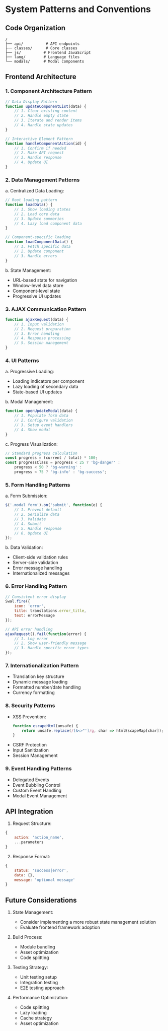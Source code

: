 # System Patterns and Conventions

## Code Organization
```
/
├── api/          # API endpoints
├── classes/      # Core classes
├── js/          # Frontend JavaScript
├── lang/        # Language files
└── modals/      # Modal components
```

## Frontend Architecture

### 1. Component Architecture Pattern
```javascript
// Data Display Pattern
function updateComponentList(data) {
    // 1. Clear existing content
    // 2. Handle empty state
    // 3. Iterate and render items
    // 4. Handle state updates
}

// Interactive Element Pattern
function handleComponentAction(id) {
    // 1. Confirm if needed
    // 2. Make API request
    // 3. Handle response
    // 4. Update UI
}
```

### 2. Data Management Patterns
a. Centralized Data Loading:
```javascript
// Root loading pattern
function loadData() {
    // 1. Show loading states
    // 2. Load core data
    // 3. Update summaries
    // 4. Lazy load component data
}

// Component-specific loading
function loadComponentData() {
    // 1. Fetch specific data
    // 2. Update component
    // 3. Handle errors
}
```

b. State Management:
- URL-based state for navigation
- Window-level data store
- Component-level state
- Progressive UI updates

### 3. AJAX Communication Pattern
```javascript
function ajaxRequest(data) {
    // 1. Input validation
    // 2. Request preparation
    // 3. Error handling
    // 4. Response processing
    // 5. Session management
}
```

### 4. UI Patterns
a. Progressive Loading:
- Loading indicators per component
- Lazy loading of secondary data
- State-based UI updates

b. Modal Management:
```javascript
function openUpdateModal(data) {
    // 1. Populate form data
    // 2. Configure validation
    // 3. Setup event handlers
    // 4. Show modal
}
```

c. Progress Visualization:
```javascript
// Standard progress calculation
const progress = (current / total) * 100;
const progressClass = progress < 25 ? 'bg-danger' :
    progress < 50 ? 'bg-warning' :
    progress < 75 ? 'bg-info' : 'bg-success';
```

### 5. Form Handling Patterns
a. Form Submission:
```javascript
$('.modal form').on('submit', function(e) {
    // 1. Prevent default
    // 2. Serialize data
    // 3. Validate
    // 4. Submit
    // 5. Handle response
    // 6. Update UI
});
```

b. Data Validation:
- Client-side validation rules
- Server-side validation
- Error message handling
- Internationalized messages

### 6. Error Handling Pattern
```javascript
// Consistent error display
Swal.fire({
    icon: 'error',
    title: translations.error_title,
    text: errorMessage
});

// API error handling
ajaxRequest().fail(function(error) {
    // 1. Log error
    // 2. Show user-friendly message
    // 3. Handle specific error types
});
```

### 7. Internationalization Pattern
- Translation key structure
- Dynamic message loading
- Formatted number/date handling
- Currency formatting

### 8. Security Patterns
- XSS Prevention:
  ```javascript
  function escapeHtml(unsafe) {
      return unsafe.replace(/[&<>"']/g, char => htmlEscapeMap[char]);
  }
  ```
- CSRF Protection
- Input Sanitization
- Session Management

### 9. Event Handling Patterns
- Delegated Events
- Event Bubbling Control
- Custom Event Handling
- Modal Event Management

## API Integration
1. Request Structure:
```javascript
{
    action: 'action_name',
    ...parameters
}
```

2. Response Format:
```javascript
{
    status: 'success|error',
    data: {},
    message: 'optional message'
}
```

## Future Considerations
1. State Management:
   - Consider implementing a more robust state management solution
   - Evaluate frontend framework adoption

2. Build Process:
   - Module bundling
   - Asset optimization
   - Code splitting

3. Testing Strategy:
   - Unit testing setup
   - Integration testing
   - E2E testing approach

4. Performance Optimization:
   - Code splitting
   - Lazy loading
   - Cache strategy
   - Asset optimization